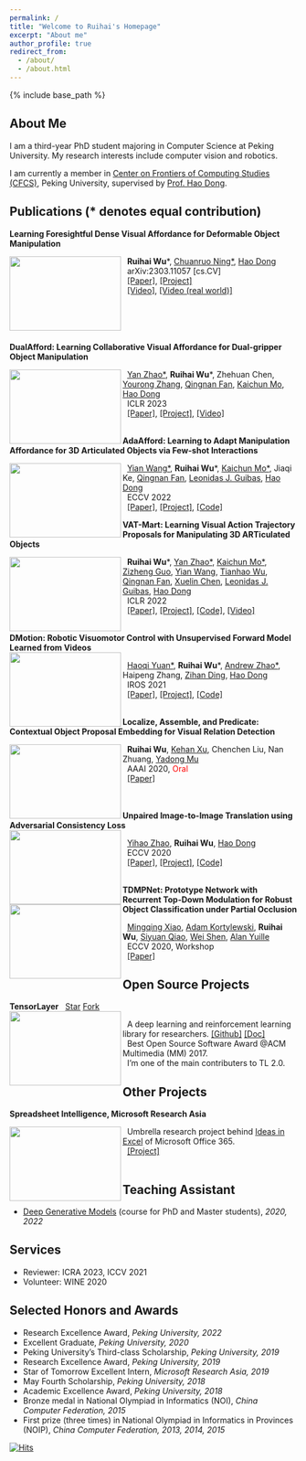 ```yaml
---
permalink: /
title: "Welcome to Ruihai's Homepage"
excerpt: "About me"
author_profile: true
redirect_from: 
  - /about/
  - /about.html
---
```


{% include base_path %}

<script async defer src="https://buttons.github.io/buttons.js"></script>



About Me
------

I am a third-year PhD student majoring in Computer Science at Peking University. My research interests include computer vision and robotics.

I am currently a member in [Center on Frontiers of Computing Studies (CFCS)](https://cfcs.pku.edu.cn/english/), Peking University, supervised by [Prof. Hao Dong](https://zsdonghao.github.io/). 




Publications (\* denotes equal contribution)
------

__Learning Foresightful Dense Visual Affordance for Deformable Object Manipulation__

<img width="195" height="130" align="left" src="https://warshallrho.github.io/images/deformable.png"/>

&nbsp;  **Ruihai Wu***, [Chuanruo Ning\*](https://tritiumr.github.io/), [Hao Dong](http://zsdonghao.github.io/)  
&nbsp;  arXiv:2303.11057 [cs.CV]  
&nbsp;  [\[Paper\]](https://arxiv.org/abs/2303.11057), [\[Project\]](https://hyperplane-lab.github.io/DeformableAffordance/)  
&nbsp;  [\[Video\]](https://youtu.be/DiZ9aXjK_PU), [\[Video (real world)\]](https://youtu.be/aYneBzwhOGs)  
<br><br><br><br>

__DualAfford: Learning Collaborative Visual Affordance for Dual-gripper Object Manipulation__

<img width="195" height="130" align="left" src="https://warshallrho.github.io/images/2022-dualafford.gif"/>

&nbsp;  [Yan Zhao\*](https://sxy7147.github.io/), **Ruihai Wu***, Zhehuan Chen, [Yourong Zhang](https://www.linkedin.com/in/yourong-zhang-2b1aab23a/),  [Qingnan Fan](https://fqnchina.github.io/), [Kaichun Mo](https://www.cs.stanford.edu/~kaichun), [Hao Dong](http://zsdonghao.github.io/)  
&nbsp;  ICLR 2023  
&nbsp;  [\[Paper\]](https://arxiv.org/pdf/2207.01971.pdf), [\[Project\]](https://hyperplane-lab.github.io/DualAfford/), [\[Video\]](https://youtu.be/J0UUE2FvOCE)  
<br>

__AdaAfford: Learning to Adapt Manipulation Affordance for 3D Articulated Objects via Few-shot Interactions__

<img width="195" height="130" align="left" src="https://warshallrho.github.io/images/eccv_2022_AdaAfford.gif"/>

&nbsp;  [Yian Wang\*](https://github.com/galaxy-qazzz), **Ruihai Wu***, [Kaichun Mo\*](https://www.cs.stanford.edu/~kaichun), Jiaqi Ke, [Qingnan Fan](https://fqnchina.github.io/), [Leonidas J. Guibas](https://geometry.stanford.edu/member/guibas/), [Hao Dong](http://zsdonghao.github.io/)  
&nbsp;  ECCV 2022  
&nbsp;  [\[Paper\]](https://arxiv.org/pdf/2112.00246.pdf), [\[Project\]](https://hyperplane-lab.github.io/AdaAfford/), [\[Code\]](https://github.com/wangyian-me/AdaAffordCode/)
<br>

__VAT-Mart: Learning Visual Action Trajectory Proposals for Manipulating 3D ARTiculated Objects__  

<img width="195" height="130" align="left" src="https://warshallrho.github.io/images/vat_mart.gif"/>

&nbsp;  **Ruihai Wu***, [Yan Zhao\*](https://sxy7147.github.io/), [Kaichun Mo\*](https://www.cs.stanford.edu/~kaichun), [Zizheng Guo](https://guozz.cn), [Yian Wang](https://github.com/galaxy-qazzz), [Tianhao Wu](https://moistchi.github.io/tianhaowu.github.io/), [Qingnan Fan](https://fqnchina.github.io/), [Xuelin Chen](https://xuelin-chen.github.io/), [Leonidas J. Guibas](https://geometry.stanford.edu/member/guibas/), [Hao Dong](http://zsdonghao.github.io/)  
&nbsp;  ICLR 2022  
&nbsp;  [\[Paper\]](https://arxiv.org/pdf/2106.14440.pdf), [\[Project\]](https://hyperplane-lab.github.io/vat-mart/), [\[Code\]](https://github.com/warshallrho/VAT-Mart), [\[Video\]](https://www.youtube.com/watch?v=HjhsLKf1eQY)  
<br>

__DMotion: Robotic Visuomotor Control with Unsupervised Forward Model Learned from Videos__  
<img width="195" height="130" align="left" src="https://warshallrho.github.io/images/2021dmotion.gif"/>
 
&nbsp;  [Haoqi Yuan\*](https://yhqpkueecs.github.io/), **Ruihai Wu***, [Andrew Zhao\*](https://andrewzh112.github.io/), Haipeng Zhang, [Zihan Ding](https://quantumiracle.github.io/webpage/), [Hao Dong](http://zsdonghao.github.io/)  
&nbsp;  IROS 2021  
&nbsp;  [\[Paper\]](https://arxiv.org/pdf/2103.04301.pdf), [\[Project\]](https://hyperplane-lab.github.io/dmotion/), [\[Code\]](https://github.com/hyperplane-lab/dmotion-code)  
<br>

__Localize, Assemble, and Predicate: Contextual Object Proposal Embedding for Visual Relation Detection__  

<img width="195" height="130" align="left" src="https://warshallrho.github.io/images/vrd.gif"/>

&nbsp;  **Ruihai Wu**, [Kehan Xu](https://fiona730.github.io/), Chenchen Liu, Nan Zhuang, [Yadong Mu](http://www.muyadong.com/)  
&nbsp;  AAAI 2020, <font color=red>Oral</font>  
&nbsp;  [\[Paper\]](https://aaai.org/ojs/index.php/AAAI/article/view/6913)  
<br>
<br>

__Unpaired Image-to-Image Translation using Adversarial Consistency Loss__  
<img width="195" height="130" align="left" src="https://warshallrho.github.io/images/2020aclgan.gif"/>

&nbsp;  [Yihao Zhao](https://rivendile.github.io), **Ruihai Wu**, [Hao Dong](https://zsdonghao.github.io/)  
&nbsp;  ECCV 2020  
&nbsp;  [\[Paper\]](https://arxiv.org/abs/2003.04858), [\[Project\]](https://hyperplane-lab.github.io/acl-gan-page/), [\[Code\]](https://github.com/hyperplane-lab/ACL-GAN)  
<br>

__TDMPNet: Prototype Network with Recurrent Top-Down Modulation for Robust Object Classification under Partial Occlusion__
<img width="195" height="130" align="left" src="https://warshallrho.github.io/images/tdmpnet.png"/>

&nbsp;  [Mingqing Xiao](https://pkuxmq.github.io/), [Adam Kortylewski](https://adamkortylewski.com/), **Ruihai Wu**, [Siyuan Qiao](https://www.cs.jhu.edu/~syqiao/), [Wei Shen](https://shenwei1231.github.io/), [Alan Yuille](https://www.cs.jhu.edu/~ayuille/)  
&nbsp;  ECCV 2020, Workshop  
&nbsp;  [\[Paper\]](https://openreview.net/forum?id=v_KSmk9B5kt)  





Open Source Projects
------

__TensorLayer__
&nbsp;  <a class="github-button" href="https://github.com/tensorlayer/tensorlayer" data-size="large" data-show-count="true" aria-label="Star tensorlayer/tensorlayer on GitHub">Star</a>
<a class="github-button" href="https://github.com/tensorlayer/tensorlayer/fork" data-size="large" data-show-count="true" aria-label="Fork tensorlayer/tensorlayer on GitHub">Fork</a>  
<img width="195" height="130" align="left" src="https://warshallrho.github.io/images/tl_transparent_logo.png">

  
&nbsp;  A deep learning and reinforcement learning library for researchers. [\[Github\]](https://github.com/tensorlayer/tensorlayer) [\[Doc\]](https://tensorlayer.readthedocs.io)  
&nbsp;  Best Open Source Software Award @ACM Multimedia (MM) 2017.  
&nbsp;  I’m one of the main contributers to TL 2.0.  



Other Projects
------


__Spreadsheet Intelligence, Microsoft Research Asia__  

<img width="195" height="130" align="left" src="https://support.content.office.net/en-us/media/a1c8d676-2e96-4557-bcc6-5a2b50d72d45.gif"/>  

&nbsp;  Umbrella research project behind [Ideas in Excel](https://support.office.com/en-us/article/ideas-in-excel-3223aab8-f543-4fda-85ed-76bb0295ffc4) of Microsoft Office 365.  
&nbsp;  [\[Project\]](https://www.microsoft.com/en-us/research/project/spreadsheet-intelligence/)  
<br>



Teaching Assistant
------

- [Deep Generative Models](https://deep-generative-models.github.io/) (course for PhD and Master students), *2020, 2022*



Services
------

- Reviewer: ICRA 2023, ICCV 2021
- Volunteer: WINE 2020



Selected Honors and Awards
------

- Research Excellence Award, *Peking University, 2022*
- Excellent Graduate, *Peking University, 2020*
- Peking University’s Third-class Scholarship, *Peking University, 2019*
- Research Excellence Award, *Peking University, 2019*
- Star of Tomorrow Excellent Intern, *Microsoft Research Asia, 2019*
- May Fourth Scholarship, *Peking University, 2018*
- Academic Excellence Award, *Peking University, 2018*
- Bronze medal in National Olympiad in Informatics (NOI), *China Computer Federation, 2015*
- First prize (three times) in National Olympiad in Informatics in Provinces (NOIP), *China Computer Federation, 2013, 2014, 2015*

[![Hits](https://hits.seeyoufarm.com/api/count/incr/badge.svg?url=https%3A%2F%2Fwarshallrho.github.io&count_bg=%23D13030&title_bg=%23361A1A&icon=habr.svg&icon_color=%23E7E7E7&title=&edge_flat=false)](https://hits.seeyoufarm.com)